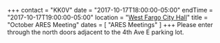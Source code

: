 +++
contact = "KK0V"
date = "2017-10-17T18:00:00-05:00"
endTime = "2017-10-17T19:00:00-05:00"
location = "[West Fargo City Hall](/places/west-fargo-city-hall/)"
title = "October ARES Meeting"
dates = [ "ARES Meetings" ]
+++
Please enter through the north
doors adjacent to the 4th Ave E parking lot.
